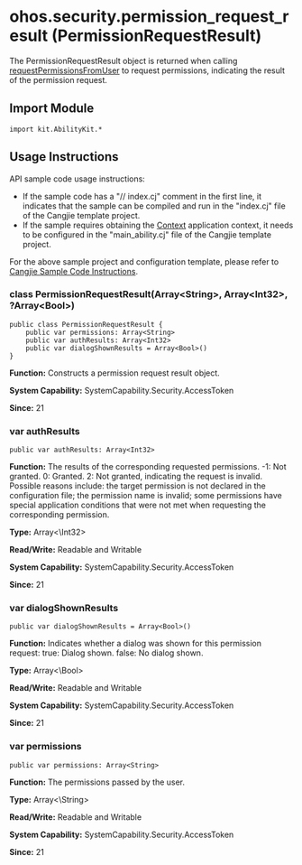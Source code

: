 # ohos.security.permission_request_result (PermissionRequestResult)

The PermissionRequestResult object is returned when calling [requestPermissionsFromUser](cj-apis-ability_access_ctrl.md#func-requestpermissionsfromuseruiabilitycontext-arraypermissions-asynccallbackpermissionrequestresult) to request permissions, indicating the result of the permission request.

## Import Module

```cangjie
import kit.AbilityKit.*
```

## Usage Instructions

API sample code usage instructions:

- If the sample code has a "// index.cj" comment in the first line, it indicates that the sample can be compiled and run in the "index.cj" file of the Cangjie template project.
- If the sample requires obtaining the [Context](cj-apis-app-ability-ui_ability.md#class-context) application context, it needs to be configured in the "main_ability.cj" file of the Cangjie template project.

For the above sample project and configuration template, please refer to [Cangjie Sample Code Instructions](../cj-development-intro.md#仓颉示例代码说明).

### class PermissionRequestResult(Array\<String>, Array\<Int32>, ?Array\<Bool>)

```cangjie
public class PermissionRequestResult {
    public var permissions: Array<String>
    public var authResults: Array<Int32>
    public var dialogShownResults = Array<Bool>()
}
```

**Function:** Constructs a permission request result object.

**System Capability:** SystemCapability.Security.AccessToken

**Since:** 21

### var authResults

```cangjie
public var authResults: Array<Int32>
```

**Function:** The results of the corresponding requested permissions. -1: Not granted. 0: Granted. 2: Not granted, indicating the request is invalid. Possible reasons include: the target permission is not declared in the configuration file; the permission name is invalid; some permissions have special application conditions that were not met when requesting the corresponding permission.

**Type:** Array<\Int32>

**Read/Write:** Readable and Writable

**System Capability:** SystemCapability.Security.AccessToken

**Since:** 21

### var dialogShownResults

```cangjie
public var dialogShownResults = Array<Bool>()
```

**Function:** Indicates whether a dialog was shown for this permission request: true: Dialog shown. false: No dialog shown.

**Type:** Array<\Bool>

**Read/Write:** Readable and Writable

**System Capability:** SystemCapability.Security.AccessToken

**Since:** 21

### var permissions

```cangjie
public var permissions: Array<String>
```

**Function:** The permissions passed by the user.

**Type:** Array<\String>

**Read/Write:** Readable and Writable

**System Capability:** SystemCapability.Security.AccessToken

**Since:** 21